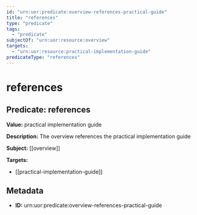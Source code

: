 ```yaml
---
id: "urn:uor:predicate:overview-references-practical-guide"
title: "references"
type: "predicate"
tags:
  - "predicate"
subjectOf: "urn:uor:resource:overview"
targets:
  - "urn:uor:resource:practical-implementation-guide"
predicateType: "references"
---
```


# references

## Predicate: references

**Value:** practical implementation guide

**Description:** The overview references the practical implementation guide

**Subject:** [[overview]]

**Targets:**

- [[practical-implementation-guide]]

## Metadata

- **ID:** urn:uor:predicate:overview-references-practical-guide
